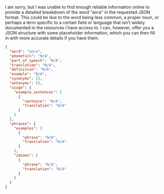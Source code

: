 I am sorry, but I was unable to find enough reliable information online to provide a detailed breakdown of the word "anra" in the requested JSON format. This could be due to the word being less common, a proper noun, or perhaps a term specific to a certain field or language that isn't widely documented in the resources I have access to. I can, however, offer you a JSON structure with some placeholder information, which you can then fill in with more accurate details if you have them.

```json
{
  "word": "anra",
  "phonetics": "N/A",
  "part_of_speech": "N/A",
  "translation": "N/A",
  "definition": "N/A",
  "example": "N/A",
  "synonyms": [],
  "antonyms": [],
  "usage": {
    "example_sentences": [
      {
        "sentence": "N/A",
        "translation": "N/A"
      }
    ]
  },
  "phrases": {
    "examples": [
      {
        "phrase": "N/A",
        "translation": "N/A"
      }
    ],
    "idioms": [
      {
        "phrase": "N/A",
        "translation": "N/A"
      }
    ]
  }
}
```
 